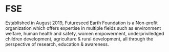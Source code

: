 # FSE
Established in August 2019, Futureseed Earth Foundation is a Non-profit organization which offers expertise in multiple fields such as environment welfare, human health and safety, women empowerment, underpriviledged children development, agriculture & rural development, all through the perspective of research, education & awareness.
